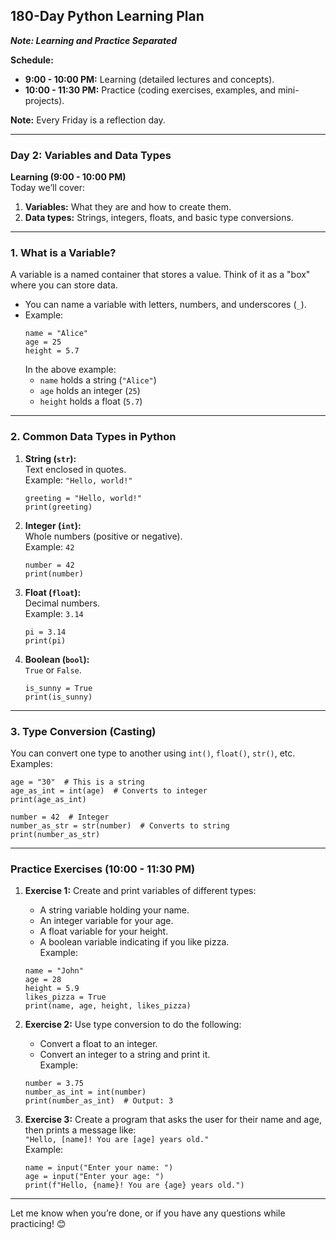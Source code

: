 ## **180-Day Python Learning Plan**

***Note: Learning and Practice Separated***

**Schedule:**

- **9:00 - 10:00 PM:** Learning (detailed lectures and concepts).
- **10:00 - 11:30 PM:** Practice (coding exercises, examples, and mini-projects).

**Note:** Every Friday is a reflection day.

---

### **Day 2: Variables and Data Types**

**Learning (9:00 - 10:00 PM)**  
Today we’ll cover:

1. **Variables:** What they are and how to create them.
2. **Data types:** Strings, integers, floats, and basic type conversions.

---

### **1. What is a Variable?**

A variable is a named container that stores a value. Think of it as a "box" where you can store data.

- You can name a variable with letters, numbers, and underscores (`_`).
- Example:
  ```
  name = "Alice"
  age = 25
  height = 5.7
  ```  
  In the above example:
   - `name` holds a string (`"Alice"`)
   - `age` holds an integer (`25`)
   - `height` holds a float (`5.7`)

---

### **2. Common Data Types in Python**

1. **String (`str`):**  
   Text enclosed in quotes.  
   Example: `"Hello, world!"`
   ```
   greeting = "Hello, world!"
   print(greeting)
   ```  

2. **Integer (`int`):**  
   Whole numbers (positive or negative).  
   Example: `42`
   ```
   number = 42
   print(number)
   ```

3. **Float (`float`):**  
   Decimal numbers.  
   Example: `3.14`
   ```
   pi = 3.14
   print(pi)
   ```

4. **Boolean (`bool`):**  
   `True` or `False`.
   ```
   is_sunny = True
   print(is_sunny)
   ```

---

### **3. Type Conversion (Casting)**

You can convert one type to another using `int()`, `float()`, `str()`, etc.  
Examples:

```
age = "30"  # This is a string
age_as_int = int(age)  # Converts to integer
print(age_as_int)
```  

```
number = 42  # Integer
number_as_str = str(number)  # Converts to string
print(number_as_str)
```

---

### **Practice Exercises (10:00 - 11:30 PM)**

1. **Exercise 1:** Create and print variables of different types:
   - A string variable holding your name.
   - An integer variable for your age.
   - A float variable for your height.
   - A boolean variable indicating if you like pizza.  
     Example:
   ```
   name = "John"
   age = 28
   height = 5.9
   likes_pizza = True
   print(name, age, height, likes_pizza)
   ```

2. **Exercise 2:** Use type conversion to do the following:
   - Convert a float to an integer.
   - Convert an integer to a string and print it.  
     Example:
   ```
   number = 3.75
   number_as_int = int(number)
   print(number_as_int)  # Output: 3
   ```

3. **Exercise 3:** Create a program that asks the user for their name and age, then prints a message like:  
   `"Hello, [name]! You are [age] years old."`  
   Example:
   ```
   name = input("Enter your name: ")
   age = input("Enter your age: ")
   print(f"Hello, {name}! You are {age} years old.")
   ```

---

Let me know when you’re done, or if you have any questions while practicing! 😊
